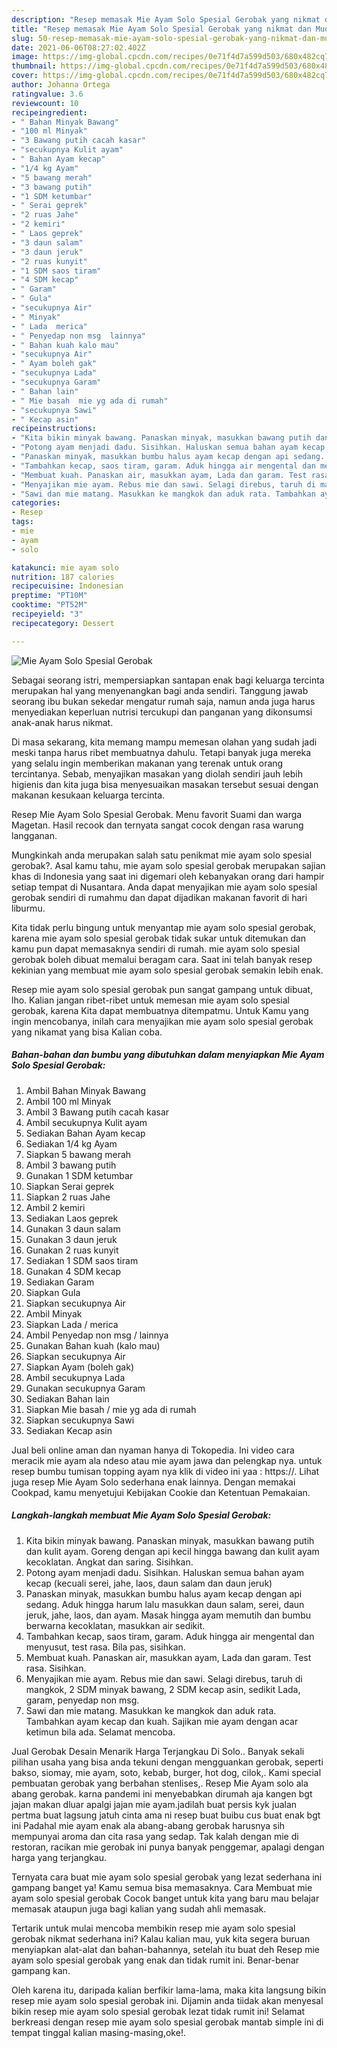 ```yaml
---
description: "Resep memasak Mie Ayam Solo Spesial Gerobak yang nikmat dan Mudah Dibuat"
title: "Resep memasak Mie Ayam Solo Spesial Gerobak yang nikmat dan Mudah Dibuat"
slug: 50-resep-memasak-mie-ayam-solo-spesial-gerobak-yang-nikmat-dan-mudah-dibuat
date: 2021-06-06T08:27:02.402Z
image: https://img-global.cpcdn.com/recipes/0e71f4d7a599d503/680x482cq70/mie-ayam-solo-spesial-gerobak-foto-resep-utama.jpg
thumbnail: https://img-global.cpcdn.com/recipes/0e71f4d7a599d503/680x482cq70/mie-ayam-solo-spesial-gerobak-foto-resep-utama.jpg
cover: https://img-global.cpcdn.com/recipes/0e71f4d7a599d503/680x482cq70/mie-ayam-solo-spesial-gerobak-foto-resep-utama.jpg
author: Johanna Ortega
ratingvalue: 3.6
reviewcount: 10
recipeingredient:
- " Bahan Minyak Bawang"
- "100 ml Minyak"
- "3 Bawang putih cacah kasar"
- "secukupnya Kulit ayam"
- " Bahan Ayam kecap"
- "1/4 kg Ayam"
- "5 bawang merah"
- "3 bawang putih"
- "1 SDM ketumbar"
- " Serai geprek"
- "2 ruas Jahe"
- "2 kemiri"
- " Laos geprek"
- "3 daun salam"
- "3 daun jeruk"
- "2 ruas kunyit"
- "1 SDM saos tiram"
- "4 SDM kecap"
- " Garam"
- " Gula"
- "secukupnya Air"
- " Minyak"
- " Lada  merica"
- " Penyedap non msg  lainnya"
- " Bahan kuah kalo mau"
- "secukupnya Air"
- " Ayam boleh gak"
- "secukupnya Lada"
- "secukupnya Garam"
- " Bahan lain"
- " Mie basah  mie yg ada di rumah"
- "secukupnya Sawi"
- " Kecap asin"
recipeinstructions:
- "Kita bikin minyak bawang. Panaskan minyak, masukkan bawang putih dan kulit ayam. Goreng dengan api kecil hingga bawang dan kulit ayam kecoklatan. Angkat dan saring. Sisihkan."
- "Potong ayam menjadi dadu. Sisihkan. Haluskan semua bahan ayam kecap (kecuali serei, jahe, laos, daun salam dan daun jeruk)"
- "Panaskan minyak, masukkan bumbu halus ayam kecap dengan api sedang. Aduk hingga harum lalu masukkan daun salam, serei, daun jeruk, jahe, laos, dan ayam. Masak hingga ayam memutih dan bumbu berwarna kecoklatan, masukkan air sedikit."
- "Tambahkan kecap, saos tiram, garam. Aduk hingga air mengental dan menyusut, test rasa. Bila pas, sisihkan."
- "Membuat kuah. Panaskan air, masukkan ayam, Lada dan garam. Test rasa. Sisihkan."
- "Menyajikan mie ayam. Rebus mie dan sawi. Selagi direbus, taruh di mangkok, 2 SDM minyak bawang, 2 SDM kecap asin, sedikit Lada, garam, penyedap non msg."
- "Sawi dan mie matang. Masukkan ke mangkok dan aduk rata. Tambahkan ayam kecap dan kuah. Sajikan mie ayam dengan acar ketimun bila ada. Selamat mencoba."
categories:
- Resep
tags:
- mie
- ayam
- solo

katakunci: mie ayam solo 
nutrition: 187 calories
recipecuisine: Indonesian
preptime: "PT10M"
cooktime: "PT52M"
recipeyield: "3"
recipecategory: Dessert

---
```



![Mie Ayam Solo Spesial Gerobak](https://img-global.cpcdn.com/recipes/0e71f4d7a599d503/680x482cq70/mie-ayam-solo-spesial-gerobak-foto-resep-utama.jpg)

Sebagai seorang istri, mempersiapkan santapan enak bagi keluarga tercinta merupakan hal yang menyenangkan bagi anda sendiri. Tanggung jawab seorang ibu bukan sekedar mengatur rumah saja, namun anda juga harus menyediakan keperluan nutrisi tercukupi dan panganan yang dikonsumsi anak-anak harus nikmat.

Di masa  sekarang, kita memang mampu memesan olahan yang sudah jadi meski tanpa harus ribet membuatnya dahulu. Tetapi banyak juga mereka yang selalu ingin memberikan makanan yang terenak untuk orang tercintanya. Sebab, menyajikan masakan yang diolah sendiri jauh lebih higienis dan kita juga bisa menyesuaikan masakan tersebut sesuai dengan makanan kesukaan keluarga tercinta. 

Resep Mie Ayam Solo Spesial Gerobak. Menu favorit Suami dan warga Magetan. Hasil recook dan ternyata sangat cocok dengan rasa warung langganan.

Mungkinkah anda merupakan salah satu penikmat mie ayam solo spesial gerobak?. Asal kamu tahu, mie ayam solo spesial gerobak merupakan sajian khas di Indonesia yang saat ini digemari oleh kebanyakan orang dari hampir setiap tempat di Nusantara. Anda dapat menyajikan mie ayam solo spesial gerobak sendiri di rumahmu dan dapat dijadikan makanan favorit di hari liburmu.

Kita tidak perlu bingung untuk menyantap mie ayam solo spesial gerobak, karena mie ayam solo spesial gerobak tidak sukar untuk ditemukan dan kamu pun dapat memasaknya sendiri di rumah. mie ayam solo spesial gerobak boleh dibuat memalui beragam cara. Saat ini telah banyak resep kekinian yang membuat mie ayam solo spesial gerobak semakin lebih enak.

Resep mie ayam solo spesial gerobak pun sangat gampang untuk dibuat, lho. Kalian jangan ribet-ribet untuk memesan mie ayam solo spesial gerobak, karena Kita dapat membuatnya ditempatmu. Untuk Kamu yang ingin mencobanya, inilah cara menyajikan mie ayam solo spesial gerobak yang nikamat yang bisa Kalian coba.

<!--inarticleads1-->

##### Bahan-bahan dan bumbu yang dibutuhkan dalam menyiapkan Mie Ayam Solo Spesial Gerobak:

1. Ambil  Bahan Minyak Bawang
1. Ambil 100 ml Minyak
1. Ambil 3 Bawang putih cacah kasar
1. Ambil secukupnya Kulit ayam
1. Sediakan  Bahan Ayam kecap
1. Sediakan 1/4 kg Ayam
1. Siapkan 5 bawang merah
1. Ambil 3 bawang putih
1. Gunakan 1 SDM ketumbar
1. Siapkan  Serai geprek
1. Siapkan 2 ruas Jahe
1. Ambil 2 kemiri
1. Sediakan  Laos geprek
1. Gunakan 3 daun salam
1. Gunakan 3 daun jeruk
1. Gunakan 2 ruas kunyit
1. Sediakan 1 SDM saos tiram
1. Gunakan 4 SDM kecap
1. Sediakan  Garam
1. Siapkan  Gula
1. Siapkan secukupnya Air
1. Ambil  Minyak
1. Siapkan  Lada / merica
1. Ambil  Penyedap non msg / lainnya
1. Gunakan  Bahan kuah (kalo mau)
1. Siapkan secukupnya Air
1. Siapkan  Ayam (boleh gak)
1. Ambil secukupnya Lada
1. Gunakan secukupnya Garam
1. Sediakan  Bahan lain
1. Siapkan  Mie basah / mie yg ada di rumah
1. Siapkan secukupnya Sawi
1. Sediakan  Kecap asin


Jual beli online aman dan nyaman hanya di Tokopedia. Ini video cara meracik mie ayam ala ndeso atau mie ayam jawa dan pelengkap nya. untuk resep bumbu tumisan topping ayam nya klik di video ini yaa : https://. Lihat juga resep Mie Ayam Solo sederhana enak lainnya. Dengan memakai Cookpad, kamu menyetujui Kebijakan Cookie dan Ketentuan Pemakaian. 

<!--inarticleads2-->

##### Langkah-langkah membuat Mie Ayam Solo Spesial Gerobak:

1. Kita bikin minyak bawang. Panaskan minyak, masukkan bawang putih dan kulit ayam. Goreng dengan api kecil hingga bawang dan kulit ayam kecoklatan. Angkat dan saring. Sisihkan.
1. Potong ayam menjadi dadu. Sisihkan. Haluskan semua bahan ayam kecap (kecuali serei, jahe, laos, daun salam dan daun jeruk)
1. Panaskan minyak, masukkan bumbu halus ayam kecap dengan api sedang. Aduk hingga harum lalu masukkan daun salam, serei, daun jeruk, jahe, laos, dan ayam. Masak hingga ayam memutih dan bumbu berwarna kecoklatan, masukkan air sedikit.
1. Tambahkan kecap, saos tiram, garam. Aduk hingga air mengental dan menyusut, test rasa. Bila pas, sisihkan.
1. Membuat kuah. Panaskan air, masukkan ayam, Lada dan garam. Test rasa. Sisihkan.
1. Menyajikan mie ayam. Rebus mie dan sawi. Selagi direbus, taruh di mangkok, 2 SDM minyak bawang, 2 SDM kecap asin, sedikit Lada, garam, penyedap non msg.
1. Sawi dan mie matang. Masukkan ke mangkok dan aduk rata. Tambahkan ayam kecap dan kuah. Sajikan mie ayam dengan acar ketimun bila ada. Selamat mencoba.


Jual Gerobak Desain Menarik Harga Terjangkau Di Solo.. Banyak sekali pilihan usaha yang bisa anda tekuni dengan mengguankan gerobak, seperti bakso, siomay, mie ayam, soto, kebab, burger, hot dog, cilok,. Kami special pembuatan gerobak yang berbahan stenlises,. Resep Mie Ayam solo ala abang gerobak. karna pandemi ini menyebabkan dirumah aja kangen bgt jajan makan dluar apalgi jajan mie ayam.jadilah buat persis kyk jualan pertma buat lagsung jatuh cinta ama ni resep buat buibu cus buat enak bgt ini Padahal mie ayam enak ala abang-abang gerobak harusnya sih mempunyai aroma dan cita rasa yang sedap. Tak kalah dengan mie di restoran, racikan mie gerobak ini punya banyak penggemar, apalagi dengan harga yang terjangkau. 

Ternyata cara buat mie ayam solo spesial gerobak yang lezat sederhana ini gampang banget ya! Kamu semua bisa memasaknya. Cara Membuat mie ayam solo spesial gerobak Cocok banget untuk kita yang baru mau belajar memasak ataupun juga bagi kalian yang sudah ahli memasak.

Tertarik untuk mulai mencoba membikin resep mie ayam solo spesial gerobak nikmat sederhana ini? Kalau kalian mau, yuk kita segera buruan menyiapkan alat-alat dan bahan-bahannya, setelah itu buat deh Resep mie ayam solo spesial gerobak yang enak dan tidak rumit ini. Benar-benar gampang kan. 

Oleh karena itu, daripada kalian berfikir lama-lama, maka kita langsung bikin resep mie ayam solo spesial gerobak ini. Dijamin anda tiidak akan menyesal bikin resep mie ayam solo spesial gerobak lezat tidak rumit ini! Selamat berkreasi dengan resep mie ayam solo spesial gerobak mantab simple ini di tempat tinggal kalian masing-masing,oke!.

